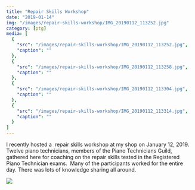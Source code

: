 ```yaml
---
title: "Repair Skills Workshop"
date: "2019-01-14"
img: "/images/repair-skills-workshop/IMG_20190112_113252.jpg"
category: [ptg]
media: [
  {
    "src": "/images/repair-skills-workshop/IMG_20190112_113252.jpg",
    "caption": ""
  },
  {
    "src": "/images/repair-skills-workshop/IMG_20190112_113258.jpg",
    "caption": ""
  },
  {
    "src": "/images/repair-skills-workshop/IMG_20190112_113304.jpg",
    "caption": ""
  },
  {
    "src": "/images/repair-skills-workshop/IMG_20190112_113314.jpg",
    "caption": ""
  }
]
---
```


I recently hosted a  repair skills workshop at my shop on January 12, 2019.  Twelve piano technicians, members of the Piano Technicians Guild, gathered here for coaching on the repair skills tested in the Registered Piano Technician exams.  Many of the participants worked for the entire day. There was lots of knowledge sharing all around.

![](/images/repair-skills-workshop/IMG_20190112_113252.jpg)
